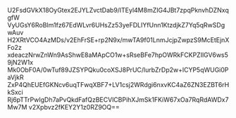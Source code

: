 U2FsdGVkX18OyGtex2EJYLZvctDab9/lTEyl4M8mZIG4JBt7zpqPknvhDZNxqgfW
VyUGsY6RoBIm1fz67EdWLvr6UHsZz53yeFDLIYfUnn1KtzdjkZ7Yq5qRwSDgwAuv
H2XRtVCO4AzMDs/v2EhFrSE+rp2N9x/mwTA9f01LnmJcjpZwpzS9McEtEjnXFo2z
xdeaczNrwZnWn9AsShwE8aMApCO1w+sRseBFe7hpOWRkFCKPZIlGV6ws59jN2W1x
Mk0ObF0A/0wTuf89JZSYPQku0coXSJ8PrUC/lurbZrDp2w+lCYP5qWUGi0PaVjkR
ZxP4QhEUEfGKNcv6uqTFwqXBF7+LV1csj2WRdgi6nxvKC4aZ6ZN3EZBT6rHkSxci
Rj6pTTrPwIgDh7aPvQkdFafQzBECVlCBPihXJmSk1FKiW67xOa7RqRdAWDx7Mw7M
v2Xpbvz2fKEY2Y1z0RZ9OQ==
